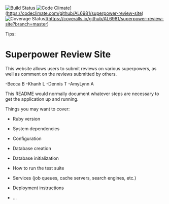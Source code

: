 ![Build Status](https://codeship.com/projects/75bd7840-e1cf-0135-f6ea-7aa86eca2b9b/status?branch=master)
![Code Climate](https://codeclimate.com/github/AL6981/superpower-review-site/badges/gpa.svg)](https://codeclimate.com/github/AL6981/superpower-review-site)
![Coverage Status](https://coveralls.io/repos/github/AL6981/superpower-review-site/badge.svg?branch=master)](https://coveralls.io/github/AL6981/superpower-review-site?branch=master)

Tips:

# Superpower Review Site

This website allows users to submit reviews on various superpowers, as well as comment on the reviews submitted by others.

-Becca B
-Khanh L
-Dennis T
-AmyLynn A


This README would normally document whatever steps are necessary to get the
application up and running.

Things you may want to cover:

* Ruby version

* System dependencies

* Configuration

* Database creation

* Database initialization

* How to run the test suite

* Services (job queues, cache servers, search engines, etc.)

* Deployment instructions

* ...

